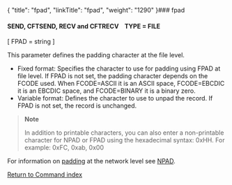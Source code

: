 {
    "title": "fpad",
    "linkTitle": "fpad",
    "weight": "1290"
}### fpad

#### SEND, CFTSEND, RECV and CFTRECV    TYPE = FILE

\[ FPAD = string \]

This parameter defines the padding character at the file level.

- Fixed format: Specifies the character to use for padding using FPAD at file level. If FPAD is not set, the padding character depends on the FCODE used. When FCODE=ASCII it is an ASCII space, FCODE=EBCDIC it is an EBCDIC space, and FCODE=BINARY it is a binary zero.
- Variable format: Defines the character to use to unpad the record. If FPAD is not set, the record is unchanged.

> **Note**
>
> In addition to printable characters, you can also enter a non-printable character for NPAD or FPAD using the hexadecimal syntax: 0xHH. For example: 0xFC, 0xab, 0x00

For information on [padding](../../../../concepts/transfer_command_overview/padding) at the network level see [NPAD](../npad).

[Return to Command index](../../)

